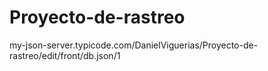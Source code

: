 # Proyecto-de-rastreo
my-json-server.typicode.com/DanielViguerias/Proyecto-de-rastreo/edit/front/db.json/1
